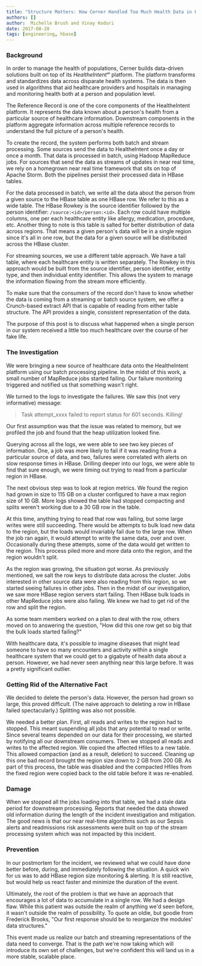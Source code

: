 ```yaml
---
title: "Structure Matters: How Cerner Handled Too Much Health Data in HBase"
authors: []
author:  Michelle Brush and Vinay Koduri
date: 2017-08-28
tags: [engineering, hbase]
---
```


### Background

In order to manage the health of populations, Cerner builds data-driven solutions built on top of its _HealtheIntent_&#8480; platform. The platform transforms and standardizes data across disparate health systems. The data is then used in algorithms that aid healthcare providers and hospitals in managing and monitoring health both at a person and population level.

The Reference Record is one of the core components of the HealtheIntent platform. It represents the data known about a person's health from a particular source of healthcare information. Downstream components in the platform aggregate information across multiple reference records to understand the full picture of a person's health. 

To create the record, the system performs both batch and stream processing. Some sources send the data to HealtheIntent once a day or once a month. That data is processed in batch, using Hadoop MapReduce jobs. For sources that send the data as streams of updates in near real time, we rely on a homegrown near real time framework that sits on top of Apache Storm. Both the pipelines persist their processed data in HBase tables. 

For the data processed in batch, we write all the data about the person from a given source to the HBase table as one HBase row. We refer to this as a wide table. The HBase Rowkey is the source identifier followed by the person identifier: `/source:<id>/person:<id>`. Each row could have multiple columns, one per each healthcare entity like allergy, medication, procedure, etc. Another thing to note is this table is salted for better distribution of data across regions. That means a given person's data will be in a single region since it's all in one row, but the data for a given source will be distributed across the HBase cluster. 

For streaming sources, we use a different table approach. We have a tall table, where each healthcare entity is written separately. The Rowkey in this approach would be built from the source identifier, person identifier, entity type, and then individual entity identifier. This allows the system to manage the information flowing from the stream more efficiently. 

To make sure that the consumers of the record don't have to know whether the data is coming from a streaming or batch source system, we offer a Crunch-based extract API that is capable of reading from either table structure. The API provides a single, consistent representation of the data.

The purpose of this post is to discuss what happened when a single person in our system received a little too much healthcare over the course of her fake life. 

### The Investigation

We were bringing a new source of healthcare data onto the HealtheIntent platform using our batch processing pipeline. In the midst of this work, a small number of MapReduce jobs started failing. Our failure monitoring triggered and notified us that something wasn't right.

We turned to the logs to investigate the failures. We saw this (not very informative) message:

> Task attempt_xxxx failed to report status for 601 seconds. Killing!

Our first assumption was that the issue was related to memory, but we profiled the job and found that the heap utilization looked fine. 

Querying across all the logs, we were able to see two key pieces of information. One, a job was more likely to fail if it was reading from a particular source of data, and two, failures were correlated with alerts on slow response times in HBase. Drilling deeper into our logs, we were able to find that sure enough, we were timing out trying to read from a particular region in HBase. 

The next obvious step was to look at region metrics. We found the region had grown in size to 115 GB on a cluster configured to have a max region size of 10 GB. More logs showed the table had stopped compacting and splits weren't working due to a 30 GB row in the table. 

At this time, anything trying to read that row was failing, but some large writes were still succeeding. There would be attempts to bulk load new data to the region, but the loads would invariably fail due to the large row. When the job ran again, it would attempt to write the same data, over and over. Occasionally during these attempts, some of the data would get written to the region. This process piled more and more data onto the region, and the region wouldn't split. 

As the region was growing, the situation got worse. As previously mentioned, we salt the row keys to distribute data across the cluster. Jobs interested in other source data were also reading from this region, so we started seeing failures in other jobs. Then in the midst of our investigation, we saw more HBase region servers start failing. Then HBase bulk loads in other MapReduce jobs were also failing. We knew we had to get rid of the row and split the region.

As some team members worked on a plan to deal with the row, others moved on to answering the question, "How did this one row get so big that the bulk loads started failing?" 

With healthcare data, it's possible to imagine diseases that might lead someone to have so many encounters and activity within a single healthcare system that we could get to a gigabyte of health data about a person. However, we had never seen anything near this large before. It was a pretty significant outlier. 


### Getting Rid of the Alternative Fact

We decided to delete the person's data. However, the person had grown so large, this proved difficult. (The naive approach to deleting a row in HBase failed spectacularly.) Splitting was also not possible.

We needed a better plan. First, all reads and writes to the region had to stopped. This meant suspending all jobs that any potential to read or write. Since several teams depended on our data for their processing, we started by notifying all our downstream consumers. Then we stopped all reads and writes to the affected region. We copied the affected Hfiles to a new table. This allowed compaction (and as a result, deletion) to succeed. Cleaning up this one bad record brought the region size down to 2 GB from 200 GB. As part of this process, the table was disabled and the compacted Hfiles from the fixed region were copied back to the old table before it was re-enabled.

### Damage

When we stopped all the jobs loading into that table, we had a stale data period for downstream processing. Reports that needed the data showed old information during the length of the incident investigation and mitigation. The good news is that our near real-time algorithms such as our Sepsis alerts and readmissions risk assessments were built on top of the stream processing system which was not impacted by this incident.

### Prevention

In our postmortem for the incident, we reviewed what we could have done better before, during, and immediately following the situation. A quick win for us was to add HBase region size monitoring & alerting. It is still reactive, but would help us react faster and minimize the duration of the event.

Ultimately, the root of the problem is that we have an approach that encourages a lot of data to accumulate in a single row. We had a design flaw. While this patient was outside the realm of anything we'd seen before, it wasn't outside the realm of possibility. To quote an oldie, but goodie from Frederick Brooks, "Our first response should be to reorganize the modules' data structures." 

This event made us realize our batch and streaming representations of the data need to converge. That is the path we're now taking which will introduce its own set of challenges, but we're confident this will land us in a more stable, scalable place.
